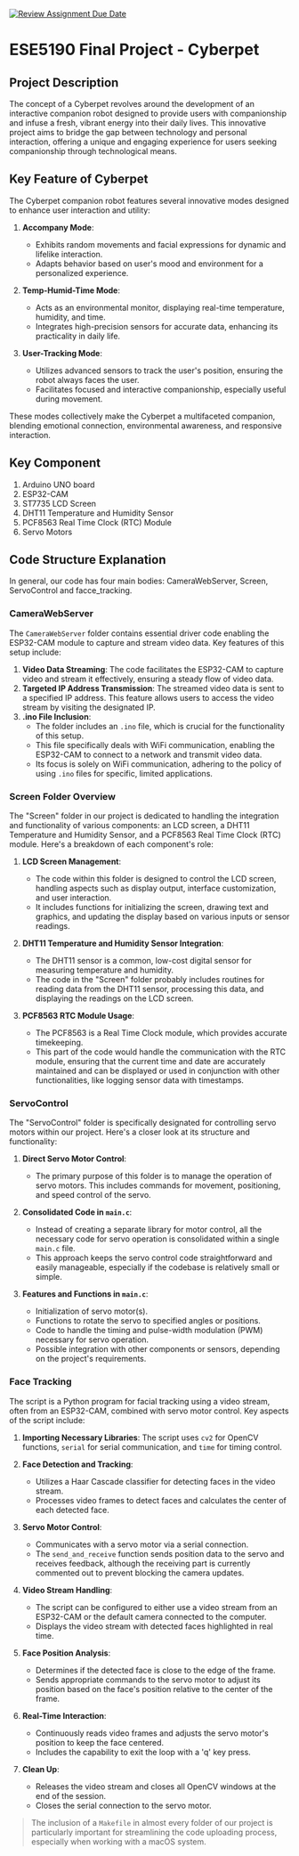 [![Review Assignment Due Date](https://classroom.github.com/assets/deadline-readme-button-24ddc0f5d75046c5622901739e7c5dd533143b0c8e959d652212380cedb1ea36.svg)](https://classroom.github.com/a/NZx8S8dt)

# ESE5190 Final Project - Cyberpet

## Project Description

The concept of a Cyberpet revolves around the development of an interactive companion robot designed to provide users with companionship and infuse a fresh, vibrant energy into their daily lives. This innovative project aims to bridge the gap between technology and personal interaction, offering a unique and engaging experience for users seeking companionship through technological means.

## Key Feature of Cyberpet

The Cyberpet companion robot features several innovative modes designed to enhance user interaction and utility:

1. **Accompany Mode**:

   - Exhibits random movements and facial expressions for dynamic and lifelike interaction.
   - Adapts behavior based on user's mood and environment for a personalized experience.
2. **Temp-Humid-Time Mode**:

   - Acts as an environmental monitor, displaying real-time temperature, humidity, and time.
   - Integrates high-precision sensors for accurate data, enhancing its practicality in daily life.
3. **User-Tracking Mode**:

   - Utilizes advanced sensors to track the user's position, ensuring the robot always faces the user.
   - Facilitates focused and interactive companionship, especially useful during movement.

These modes collectively make the Cyberpet a multifaceted companion, blending emotional connection, environmental awareness, and responsive interaction.

## Key Component

1. Arduino UNO board
2. ESP32-CAM
3. ST7735 LCD Screen
4. DHT11 Temperature and Humidity Sensor
5. PCF8563 Real Time Clock (RTC) Module
6. Servo Motors

## Code Structure Explanation

In general, our code has four main bodies: CameraWebServer, Screen, ServoControl and facce_tracking.

### CameraWebServer

The `CameraWebServer` folder contains essential driver code enabling the ESP32-CAM module to capture and stream video data. Key features of this setup include:

1. **Video Data Streaming**: The code facilitates the ESP32-CAM to capture video and stream it effectively, ensuring a steady flow of video data.
2. **Targeted IP Address Transmission**: The streamed video data is sent to a specified IP address. This feature allows users to access the video stream by visiting the designated IP.
3. **.ino File Inclusion**:
   - The folder includes an `.ino` file, which is crucial for the functionality of this setup.
   - This file specifically deals with WiFi communication, enabling the ESP32-CAM to connect to a network and transmit video data.
   - Its focus is solely on WiFi communication, adhering to the policy of using `.ino` files for specific, limited applications.

### Screen Folder Overview

The "Screen" folder in our project is dedicated to handling the integration and functionality of various components: an LCD screen, a DHT11 Temperature and Humidity Sensor, and a PCF8563 Real Time Clock (RTC) module. Here's a breakdown of each component's role:

1. **LCD Screen Management**:

   - The code within this folder is designed to control the LCD screen, handling aspects such as display output, interface customization, and user interaction.
   - It includes functions for initializing the screen, drawing text and graphics, and updating the display based on various inputs or sensor readings.
2. **DHT11 Temperature and Humidity Sensor Integration**:

   - The DHT11 sensor is a common, low-cost digital sensor for measuring temperature and humidity.
   - The code in the "Screen" folder probably includes routines for reading data from the DHT11 sensor, processing this data, and displaying the readings on the LCD screen.
3. **PCF8563 RTC Module Usage**:

   - The PCF8563 is a Real Time Clock module, which provides accurate timekeeping.
   - This part of the code would handle the communication with the RTC module, ensuring that the current time and date are accurately maintained and can be displayed or used in conjunction with other functionalities, like logging sensor data with timestamps.

### ServoControl

The "ServoControl" folder is specifically designated for controlling servo motors within our project. Here's a closer look at its structure and functionality:

1. **Direct Servo Motor Control**:

   - The primary purpose of this folder is to manage the operation of servo motors. This includes commands for movement, positioning, and speed control of the servo.
2. **Consolidated Code in `main.c`**:

   - Instead of creating a separate library for motor control, all the necessary code for servo operation is consolidated within a single `main.c` file.
   - This approach keeps the servo control code straightforward and easily manageable, especially if the codebase is relatively small or simple.
3. **Features and Functions in `main.c`**:

   - Initialization of servo motor(s).
   - Functions to rotate the servo to specified angles or positions.
   - Code to handle the timing and pulse-width modulation (PWM) necessary for servo operation.
   - Possible integration with other components or sensors, depending on the project's requirements.

### Face Tracking

The script is a Python program for facial tracking using a video stream, often from an ESP32-CAM, combined with servo motor control. Key aspects of the script include:

1. **Importing Necessary Libraries**: The script uses `cv2` for OpenCV functions, `serial` for serial communication, and `time` for timing control.
2. **Face Detection and Tracking**:

   - Utilizes a Haar Cascade classifier for detecting faces in the video stream.
   - Processes video frames to detect faces and calculates the center of each detected face.
3. **Servo Motor Control**:

   - Communicates with a servo motor via a serial connection.
   - The `send_and_receive` function sends position data to the servo and receives feedback, although the receiving part is currently commented out to prevent blocking the camera updates.
4. **Video Stream Handling**:

   - The script can be configured to either use a video stream from an ESP32-CAM or the default camera connected to the computer.
   - Displays the video stream with detected faces highlighted in real time.
5. **Face Position Analysis**:

   - Determines if the detected face is close to the edge of the frame.
   - Sends appropriate commands to the servo motor to adjust its position based on the face's position relative to the center of the frame.
6. **Real-Time Interaction**:

   - Continuously reads video frames and adjusts the servo motor's position to keep the face centered.
   - Includes the capability to exit the loop with a 'q' key press.
7. **Clean Up**:

   - Releases the video stream and closes all OpenCV windows at the end of the session.
   - Closes the serial connection to the servo motor.

> The inclusion of a `Makefile` in almost every folder of our project is particularly important for streamlining the code uploading process, especially when working with a macOS system.
